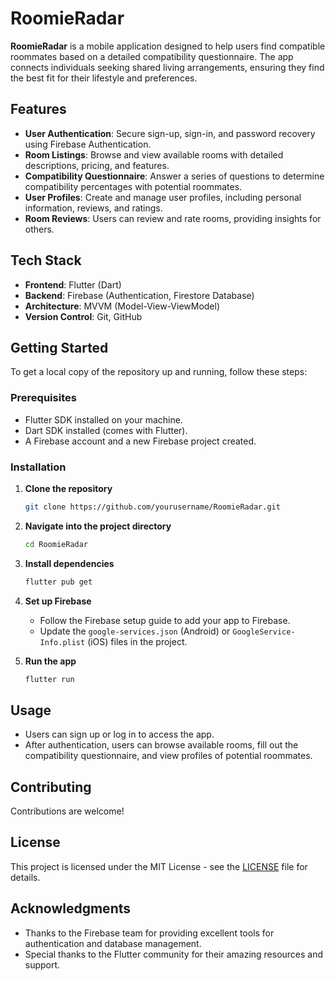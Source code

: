 # RoomieRadar

**RoomieRadar** is a mobile application designed to help users find compatible roommates based on a detailed compatibility questionnaire. The app connects individuals seeking shared living arrangements, ensuring they find the best fit for their lifestyle and preferences.

## Features

- **User Authentication**: Secure sign-up, sign-in, and password recovery using Firebase Authentication.
- **Room Listings**: Browse and view available rooms with detailed descriptions, pricing, and features.
- **Compatibility Questionnaire**: Answer a series of questions to determine compatibility percentages with potential roommates.
- **User Profiles**: Create and manage user profiles, including personal information, reviews, and ratings.
- **Room Reviews**: Users can review and rate rooms, providing insights for others.

## Tech Stack

- **Frontend**: Flutter (Dart)
- **Backend**: Firebase (Authentication, Firestore Database)
- **Architecture**: MVVM (Model-View-ViewModel)
- **Version Control**: Git, GitHub

## Getting Started

To get a local copy of the repository up and running, follow these steps:

### Prerequisites

- Flutter SDK installed on your machine.
- Dart SDK installed (comes with Flutter).
- A Firebase account and a new Firebase project created.

### Installation

1. **Clone the repository**
   ```bash
   git clone https://github.com/yourusername/RoomieRadar.git
   ```

2. **Navigate into the project directory**
   ```bash
   cd RoomieRadar
   ```

3. **Install dependencies**
   ```bash
   flutter pub get
   ```

4. **Set up Firebase**
   - Follow the Firebase setup guide to add your app to Firebase.
   - Update the `google-services.json` (Android) or `GoogleService-Info.plist` (iOS) files in the project.

5. **Run the app**
   ```bash
   flutter run
   ```

## Usage

- Users can sign up or log in to access the app.
- After authentication, users can browse available rooms, fill out the compatibility questionnaire, and view profiles of potential roommates.

## Contributing

Contributions are welcome!

## License

This project is licensed under the MIT License - see the [LICENSE](LICENSE) file for details.

## Acknowledgments

- Thanks to the Firebase team for providing excellent tools for authentication and database management.
- Special thanks to the Flutter community for their amazing resources and support.
